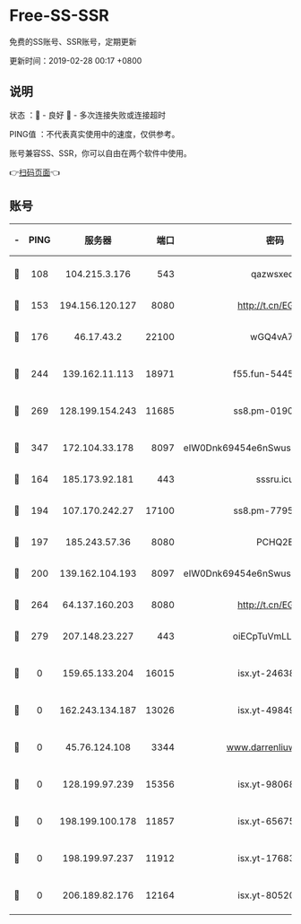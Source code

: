 # Free-SS-SSR

免费的SS账号、SSR账号，定期更新

更新时间：2019-02-28 00:17 +0800

## 说明

状态     ：🙂 - 良好 🙁 - 多次连接失败或连接超时

PING值   ：不代表真实使用中的速度，仅供参考。

账号兼容SS、SSR，你可以自由在两个软件中使用。

👉[扫码页面](https://liesauer.github.io/free-ss-ssr.github.io/)👈

## 账号

|-|PING|服务器|端口|密码|加密方式|区域|
|:----:|:----:|:-----:|-----:|:----:|:----:|:----:|
|🙂|108|104.215.3.176|543|qazwsxedc|aes-256-gcm|JP|
|🙂|153|194.156.120.127|8080|http://t.cn/EGJIyrl|rc4-md5|RU|
|🙂|176|46.17.43.2|22100|wGQ4vA7D|aes-256-gcm|RU|
|🙂|244|139.162.11.113|18971|f55.fun-54452704|aes-256-cfb|SG|
|🙂|269|128.199.154.243|11685|ss8.pm-01906462|aes-256-cfb|SG|
|🙂|347|172.104.33.178|8097|eIW0Dnk69454e6nSwuspv9DmS201tQ0D|aes-256-cfb|SG|
|🙂|164|185.173.92.181|443|sssru.icu|rc4-md5|RU|
|🙂|194|107.170.242.27|17100|ss8.pm-77954051|aes-256-cfb|US|
|🙂|197|185.243.57.36|8080|PCHQ2E|rc4-md5|US|
|🙂|200|139.162.104.193|8097|eIW0Dnk69454e6nSwuspv9DmS201tQ0D|aes-256-cfb|JP|
|🙂|264|64.137.160.203|8080|http://t.cn/EGJIyrl|rc4-md5|CA|
|🙂|279|207.148.23.227|443|oiECpTuVmLLxk4Ts|aes-256-cfb|US|
|🙁|0|159.65.133.204|16015|isx.yt-24638094|aes-256-cfb|SG|
|🙁|0|162.243.134.187|13026|isx.yt-49849893|aes-256-cfb|US|
|🙁|0|45.76.124.108|3344|www.darrenliuwei.com|aes-256-cfb|AU|
|🙁|0|128.199.97.239|15356|isx.yt-98068563|aes-256-cfb|SG|
|🙁|0|198.199.100.178|11857|isx.yt-65675109|aes-256-cfb|US|
|🙁|0|198.199.97.237|11912|isx.yt-17683738|aes-256-cfb|US|
|🙁|0|206.189.82.176|12164|isx.yt-80520846|aes-256-cfb|SG|

